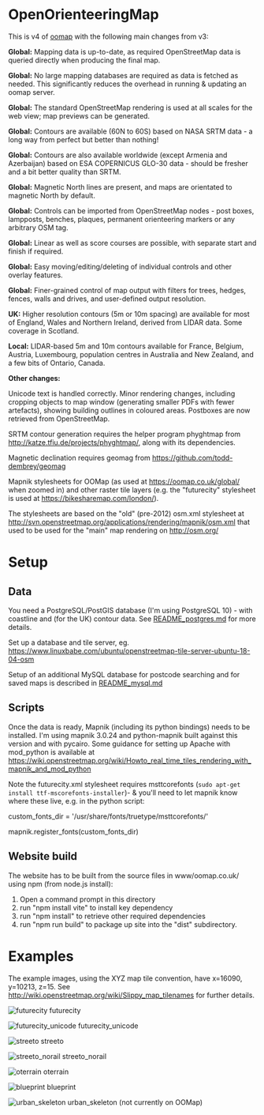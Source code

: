 OpenOrienteeringMap
=====

This is v4 of [oomap](https://github.com/oobrien/oomap) with the following main changes from v3:

**Global:**  Mapping data is up-to-date, as required OpenStreetMap data is queried directly when producing the final map.

**Global:** No large mapping databases are required as data is fetched as needed.  This significantly reduces the overhead in running & updating an oomap server.

**Global:**  The standard OpenStreetMap rendering is used at all scales for the web view; map previews can be generated.

**Global:**  Contours are available (60N to 60S) based on NASA SRTM data - a long way from perfect but better than nothing!

**Global:**  Contours are also available worldwide (except Armenia and Azerbaijan) based on ESA COPERNICUS GLO-30 data - should be fresher and a bit better quality than SRTM.

**Global:**  Magnetic North lines are present, and maps are orientated to magnetic North by default.

**Global:**  Controls can be imported from OpenStreetMap nodes - post boxes, lampposts, benches, plaques, permanent orienteering markers or any arbitrary OSM tag.

**Global:**  Linear as well as score courses are possible, with separate start and finish if required.

**Global:**  Easy moving/editing/deleting of individual controls and other overlay features.

**Global:**  Finer-grained control of map output with filters for trees, hedges, fences, walls and drives, and user-defined output resolution.

**UK:**  Higher resolution contours (5m or 10m spacing) are available for most of England, Wales and Northern Ireland, derived from LIDAR data.  Some coverage in Scotland.

**Local:**  LIDAR-based 5m and 10m contours available for France, Belgium, Austria, Luxembourg, population centres in Australia and New Zealand, and a few bits of Ontario, Canada.

**Other changes:**

Unicode text is handled correctly.
Minor rendering changes, including cropping objects to map window (generating smaller PDFs with fewer artefacts), showing building outlines in coloured areas.
Postboxes are now retrieved from OpenStreetMap.

SRTM contour generation requires the helper program phyghtmap from http://katze.tfiu.de/projects/phyghtmap/, along with its dependencies.

Magnetic declination requires geomag from https://github.com/todd-dembrey/geomag

Mapnik stylesheets for OOMap (as used at https://oomap.co.uk/global/ when zoomed in) and other raster tile layers (e.g. the "futurecity" stylesheet is used at https://bikesharemap.com/london/).

The stylesheets are based on the "old" (pre-2012) osm.xml stylesheet at http://svn.openstreetmap.org/applications/rendering/mapnik/osm.xml that used to be used for the "main" map rendering on http://osm.org/

Setup
===

Data
---

You need a PostgreSQL/PostGIS database (I'm using PostgreSQL 10) - with coastline and (for the UK) contour data.  See [README_postgres.md](README_postgre.md) for more details.

Set up a database and tile server, eg. https://www.linuxbabe.com/ubuntu/openstreetmap-tile-server-ubuntu-18-04-osm

Setup of an additional MySQL database for postcode searching and for saved maps is described in [README_mysql.md](README_mysql.md)

Scripts
---

Once the data is ready, Mapnik (including its python bindings) needs to be installed. I'm using mapnik 3.0.24 and python-mapnik built against this version and with pycairo.  Some guidance for setting up Apache with mod_python is available at https://wiki.openstreetmap.org/wiki/Howto_real_time_tiles_rendering_with_mapnik_and_mod_python

Note the futurecity.xml stylesheet requires msttcorefonts  (```sudo apt-get install ttf-mscorefonts-installer```)- & you'll need to let mapnik know where these live, e.g. in the python script:

custom_fonts_dir = '/usr/share/fonts/truetype/msttcorefonts/'

mapnik.register_fonts(custom_fonts_dir)

Website build
---

The website has to be built from the source files in www/oomap.co.uk/ using npm (from node.js install):

1.  Open a command prompt in this directory
2.  run "npm install vite" to install key dependency
3.  run "npm install" to retrieve other required dependencies
4.  run "npm run build" to package up site into the "dist" subdirectory.

Examples
===

The example images, using the XYZ map tile convention, have x=16090, y=10213, z=15. See http://wiki.openstreetmap.org/wiki/Slippy_map_tilenames for further details.

![futurecity](https://raw.github.com/oobrien/oomap/master/examples/futurecity_z15.png "futurecity") futurecity

![futurecity_unicode](https://raw.github.com/oobrien/oomap/master/examples/futurecity_unicode_z15.png "futurecity_unicode") futurecity_unicode

![streeto](https://raw.github.com/oobrien/oomap/master/examples/streeto_z15.png "streeto") streeto

![streeto_norail](https://raw.github.com/oobrien/oomap/master/examples/streeto_norail_z15.png "streeto_norail") streeto_norail

![oterrain](https://raw.github.com/oobrien/oomap/master/examples/oterrain_z15.png "oterrain") oterrain

![blueprint](https://raw.github.com/oobrien/oomap/master/examples/blueprint_z15.png "blueprint") blueprint

![urban_skeleton](https://raw.github.com/oobrien/oomap/master/examples/urban_skeleton_z15.png "urban_skeleton") urban_skeleton (not currently on OOMap)
